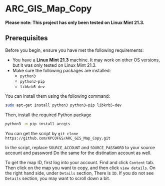 # ARC_GIS_Map_Copy

**Please note: This project has only been tested on Linux Mint 21.3.**

## Prerequisites

Before you begin, ensure you have met the following requirements:

* You have a **Linux Mint 21.3** machine. It may work on other OS versions, but it was only tested on Linux Mint 21.3.
* Make sure the following packages are installed:
    * `python3`
    * `python3-pip`
    * `libkrb5-dev`

You can install them using the following command:

```bash
sudo apt-get install python3 python3-pip libkrb5-dev
```
Then, install the required Python package

```bash
python3 -m pip install arcgis
```

You can get the script by ```git clone https://github.com/KPCOFGS/ARC_GIS_Map_Copy.git```


In the script, replace  ```SOURCE_ACCOUNT``` and ```SOURCE_PASSWORD``` to your source account and password
Do the same for the distination account as well.


To get the map ID, first log into your account. Find and click ```Content``` tab. Then click on the map you want to copy, and then click ```view details```. On the right hand side, under ```Details``` section, There is ```ID```. If you do not see ```Details``` section, you may want to scroll down a bit.

